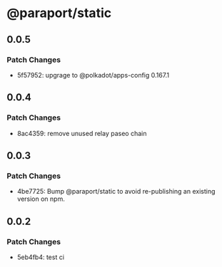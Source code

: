 # @paraport/static

## 0.0.5

### Patch Changes

- 5f57952: upgrage to @polkadot/apps-config 0.167.1

## 0.0.4

### Patch Changes

- 8ac4359: remove unused relay paseo chain

## 0.0.3

### Patch Changes

- 4be7725: Bump @paraport/static to avoid re-publishing an existing version on npm.

## 0.0.2

### Patch Changes

- 5eb4fb4: test ci
